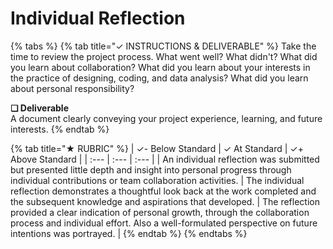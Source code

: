 # Individual Reflection



{% tabs %}
{% tab title="✓  INSTRUCTIONS & DELIVERABLE" %}
Take the time to review the project process. What went well? What didn't? What did you learn about collaboration? What did you learn about your interests in the practice of designing, coding, and data analysis? What did you learn about personal responsibility?

**❏ Deliverable**  
A document clearly conveying your project experience, learning, and future interests.
{% endtab %}

{% tab title="★  RUBRIC" %}
| ✓-  Below Standard | ✓  At Standard | ✓+  Above Standard |
| :--- | :--- | :--- |
| An individual reflection was submitted but presented little depth and insight into personal progress through individual contributions or team collaboration activities. | The individual reflection demonstrates a thoughtful look back at the work completed and the subsequent knowledge and aspirations that developed. | The reflection provided a clear indication of personal growth, through the collaboration process and individual effort. Also a well-formulated perspective on future intentions was portrayed. |
{% endtab %}
{% endtabs %}

